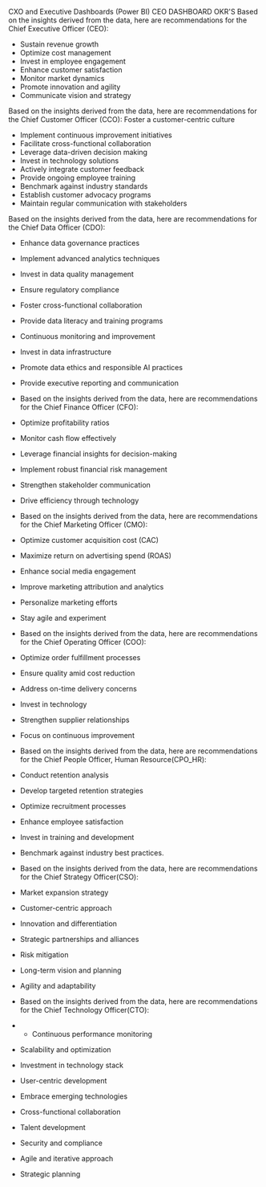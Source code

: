 CXO and Executive Dashboards (Power BI)
CEO DASHBOARD
OKR'S
Based on the insights derived from the data, here are recommendations for the Chief Executive Officer (CEO):
- Sustain revenue growth
- Optimize cost management
- Invest in employee engagement
- Enhance customer satisfaction
- Monitor market dynamics
- Promote innovation and agility
- Communicate vision and strategy

Based on the insights derived from the data, here are recommendations for the Chief Customer Officer (CCO):
Foster a customer-centric culture
- Implement continuous improvement initiatives
- Facilitate cross-functional collaboration
- Leverage data-driven decision making
- Invest in technology solutions
- Actively integrate customer feedback
- Provide ongoing employee training
- Benchmark against industry standards
- Establish customer advocacy programs
- Maintain regular communication with stakeholders

Based on the insights derived from the data, here are recommendations for the Chief Data Officer (CDO):
- Enhance data governance practices
- Implement advanced analytics techniques
- Invest in data quality management
- Ensure regulatory compliance
- Foster cross-functional collaboration
- Provide data literacy and training programs
- Continuous monitoring and improvement
- Invest in data infrastructure
- Promote data ethics and responsible AI practices
- Provide executive reporting and communication

- Based on the insights derived from the data, here are recommendations for the Chief Finance Officer (CFO):
- Optimize profitability ratios
- Monitor cash flow effectively
- Leverage financial insights for decision-making
- Implement robust financial risk management
- Strengthen stakeholder communication
- Drive efficiency through technology

- Based on the insights derived from the data, here are recommendations for the Chief Marketing Officer (CMO):
- Optimize customer acquisition cost (CAC)
- Maximize return on advertising spend (ROAS)
- Enhance social media engagement
- Improve marketing attribution and analytics
- Personalize marketing efforts
- Stay agile and experiment

- Based on the insights derived from the data, here are recommendations for the Chief Operating Officer (COO):
-  Optimize order fulfillment processes
- Ensure quality amid cost reduction
- Address on-time delivery concerns
- Invest in technology
- Strengthen supplier relationships
- Focus on continuous improvement

- Based on the insights derived from the data, here are recommendations for the Chief People Officer, Human Resource(CPO_HR):
-  Conduct retention analysis
- Develop targeted retention strategies
- Optimize recruitment processes
- Enhance employee satisfaction
- Invest in training and development
- Benchmark against industry best practices.

-  Based on the insights derived from the data, here are recommendations for the Chief Strategy Officer(CSO):
- Market expansion strategy
- Customer-centric approach
- Innovation and differentiation
- Strategic partnerships and alliances
- Risk mitigation
- Long-term vision and planning
- Agility and adaptability

- Based on the insights derived from the data, here are recommendations for the Chief Technology Officer(CTO):
- - Continuous performance monitoring
- Scalability and optimization
- Investment in technology stack
- User-centric development
- Embrace emerging technologies
- Cross-functional collaboration
- Talent development
- Security and compliance
- Agile and iterative approach
- Strategic planning

